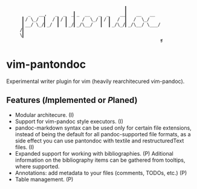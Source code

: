 
	                                            ▎            
	        _   __,   _  _  _▎_  __   _  _    __▎   __   __  
	      ▎/ \_/  ▎  / ▎/ ▎  ▎  /  \_/ ▎/ ▎  /  ▎  /  \_/    
	      ▎__/ \_/▎_/  ▎  ▎_/▎_/\__/   ▎  ▎_/\_/▎_/\__/ \___/
	     /▎              
	     \▎                                                 
	                                                         ❡ 


vim-pantondoc
=============

Experimental writer plugin for vim (heavily rearchitecured vim-pandoc).

## Features (*I*mplemented or *P*laned)

* Modular architecure. (I)
* Support for vim-pandoc style executors. (I)
* pandoc-markdown syntax can be used only for certain file extensions, instead
  of being the default for all pandoc-supported file formats, as a side effect
  you can use pantondoc with textile and restructuredText files. (I)
* Expanded support for working with bibliographies. (P) Aditional information
  on the bibliography items can be gathered from tooltips, where supported.
* Annotations: add metadata to your files (comments, TODOs, etc.) (P)
* Table management. (P)
